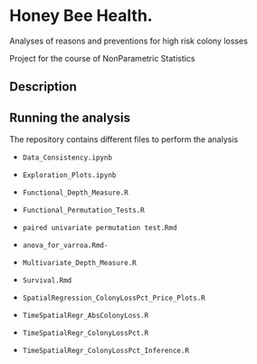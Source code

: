 # Honey Bee Health. 
Analyses of reasons and preventions for high risk colony losses

Project for the course of NonParametric Statistics

## Description


## Running the analysis

The repository contains different files to perform the analysis

- `Data_Consistency.ipynb` 
- `Exploration_Plots.ipynb` 

- `Functional_Depth_Measure.R`
- `Functional_Permutation_Tests.R`
- `paired univariate permutation test.Rmd`
- `anova_for_varroa.Rmd-`
- `Multivariate_Depth_Measure.R`

- `Survival.Rmd`
- `SpatialRegression_ColonyLossPct_Price_Plots.R`
- `TimeSpatialRegr_AbsColonyLoss.R`
- `TimeSpatialRegr_ColonyLossPct.R`
- `TimeSpatialRegr_ColonyLossPct_Inference.R`
